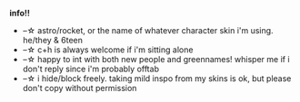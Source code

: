 **info!!**

- –☆ astro/rocket, or the name of whatever character skin i'm using. he/they & 6teen
- –☆ c+h is always welcome if i'm sitting alone
- –☆ happy to int with both new people and greennames! whisper me if i don't reply since i'm probably offtab
- –☆ i hide/block freely. taking mild inspo from my skins is ok, but please don't copy without permission
